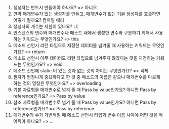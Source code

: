 1. 생성자는 반드시 만들어야 하나요? => 아니오
2. 만약 매개변수가 있는 생성자를 만들고, 매개변수가 없는 기본 생성자를 호출하면 어떻게 될까요? 컴파일 에러
3. 생성자의 개수는 제한이 있나요? 네
4. 인스턴스의 변수와 매개변수나 메소드 내에서 생성한 변수와 구분하기 위해서 사용하는 키워드는 무엇인가요? => this
5. 메소드 선언시 리턴 타입으로 지정한 데이터를 넘겨줄 때 사용하는 키워드는 무엇인가요? => return
6. 메소드 선언시 아무 데이터도 리턴 타입으로 넘겨주지 않겠다는 것을 지정하는 키워드는 무엇인가요? => void
7. 메소드 선언에 static 이 있는 것과 없는 것의 차이는 무엇인가요? => 객체
8. 필자가 엄청나게 중요하다고 한 것 중 메소드의 이름은 같으나 매개변수를 다르게 하는 것의 명칭은 무엇인가요? => overloading
9. 기본 자료형을 매개변수로 넘겨 줄 때 Pass by value인가요? 아니면 Pass by reference인가요? => Pass by value
10. 참조 자료형을 매개변수로 넘겨 줄 때 Pass by value인가요? 아니면 Pass by reference인가요? => Pass by reference
11. 매개변수의 수가 가변적일 때 메소드 선언시 타입과 변수 이름 사이에 어떤 것을 적어줘야 하나요? => ...
